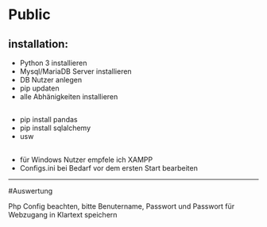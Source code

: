 # Public
## installation:
- Python 3 installieren
- Mysql/MariaDB Server installieren
- DB Nutzer anlegen
- pip updaten
- alle Abhänigkeiten installieren
##  
- pip install pandas
- pip install sqlalchemy
- usw

##
- für Windows Nutzer empfele ich XAMPP
- Configs.ini bei Bedarf vor dem ersten Start bearbeiten

---
#Auswertung

Php Config beachten, bitte Benutername, Passwort und Passwort für Webzugang in Klartext speichern
